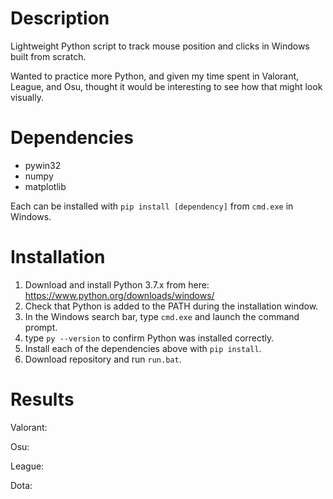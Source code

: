 # Description
Lightweight Python script to track mouse position and clicks in Windows built from scratch.

Wanted to practice more Python, and given my time spent in Valorant, League, and Osu, thought it would be interesting to see how that might look visually.

# Dependencies
- pywin32
- numpy
- matplotlib

Each can be installed with ```pip install [dependency]``` from ```cmd.exe``` in Windows.

# Installation
1. Download and install Python 3.7.x from here: https://www.python.org/downloads/windows/
2. Check that Python is added to the PATH during the installation window.
3. In the Windows search bar, type ```cmd.exe``` and launch the command prompt.
4. type ```py --version``` to confirm Python was installed correctly.
5. Install each of the dependencies above with ```pip install```.
6. Download repository and run ```run.bat```.

# Results
Valorant:

Osu:

League:

Dota:

